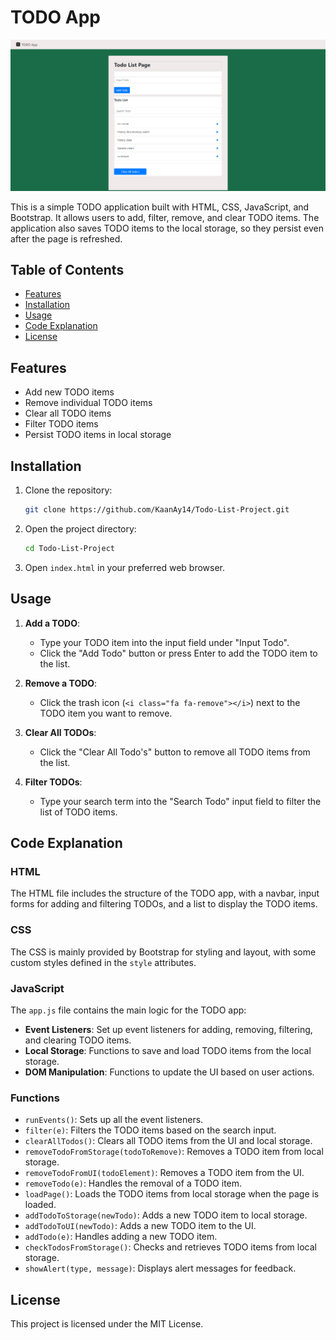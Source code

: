# TODO App

![TODO App Screenshot](todo-app-screenshot.png)

This is a simple TODO application built with HTML, CSS, JavaScript, and Bootstrap. It allows users to add, filter, remove, and clear TODO items. The application also saves TODO items to the local storage, so they persist even after the page is refreshed.


## Table of Contents

- [Features](#features)
- [Installation](#installation)
- [Usage](#usage)
- [Code Explanation](#code-explanation)
- [License](#license)

## Features

- Add new TODO items
- Remove individual TODO items
- Clear all TODO items
- Filter TODO items
- Persist TODO items in local storage

## Installation

1. Clone the repository:

    ```bash
    git clone https://github.com/KaanAy14/Todo-List-Project.git
    ```

2. Open the project directory:

    ```bash
    cd Todo-List-Project
    ```

3. Open `index.html` in your preferred web browser.

## Usage

1. **Add a TODO**:
    - Type your TODO item into the input field under "Input Todo".
    - Click the "Add Todo" button or press Enter to add the TODO item to the list.

2. **Remove a TODO**:
    - Click the trash icon (`<i class="fa fa-remove"></i>`) next to the TODO item you want to remove.

3. **Clear All TODOs**:
    - Click the "Clear All Todo's" button to remove all TODO items from the list.

4. **Filter TODOs**:
    - Type your search term into the "Search Todo" input field to filter the list of TODO items.

## Code Explanation

### HTML

The HTML file includes the structure of the TODO app, with a navbar, input forms for adding and filtering TODOs, and a list to display the TODO items.

### CSS

The CSS is mainly provided by Bootstrap for styling and layout, with some custom styles defined in the `style` attributes.

### JavaScript

The `app.js` file contains the main logic for the TODO app:

- **Event Listeners**: Set up event listeners for adding, removing, filtering, and clearing TODO items.
- **Local Storage**: Functions to save and load TODO items from the local storage.
- **DOM Manipulation**: Functions to update the UI based on user actions.

### Functions

- `runEvents()`: Sets up all the event listeners.
- `filter(e)`: Filters the TODO items based on the search input.
- `clearAllTodos()`: Clears all TODO items from the UI and local storage.
- `removeTodoFromStorage(todoToRemove)`: Removes a TODO item from local storage.
- `removeTodoFromUI(todoElement)`: Removes a TODO item from the UI.
- `removeTodo(e)`: Handles the removal of a TODO item.
- `loadPage()`: Loads the TODO items from local storage when the page is loaded.
- `addTodoToStorage(newTodo)`: Adds a new TODO item to local storage.
- `addTodoToUI(newTodo)`: Adds a new TODO item to the UI.
- `addTodo(e)`: Handles adding a new TODO item.
- `checkTodosFromStorage()`: Checks and retrieves TODO items from local storage.
- `showAlert(type, message)`: Displays alert messages for feedback.

## License

This project is licensed under the MIT License.
